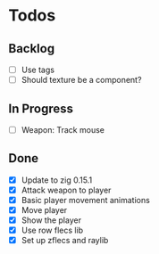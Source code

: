 # Todos

## Backlog

- [ ] Use tags
- [ ] Should texture be a component?

## In Progress

- [ ] Weapon: Track mouse

## Done

- [x] Update to zig 0.15.1
- [x] Attack weapon to player
- [x] Basic player movement animations
- [x] Move player
- [x] Show the player
- [x] Use row flecs lib
- [x] Set up zflecs and raylib

